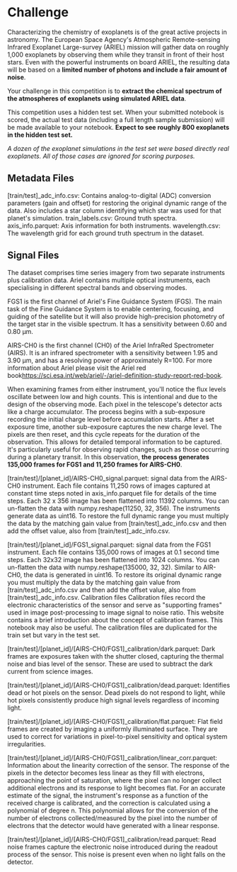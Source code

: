 # Challenge

Characterizing the chemistry of exoplanets is of the great active projects in astronomy. The European Space Agency's Atmospheric Remote-sensing Infrared Exoplanet Large-survey (ARIEL) mission will gather data on roughly 1,000 exoplanets by observing them while they transit in front of their host stars. Even with the powerful instruments on board ARIEL, the resulting data will be based on a **limited number of photons and include a fair amount of noise**.

Your challenge in this competition is to **extract the chemical spectrum of the atmospheres of exoplanets using simulated ARIEL data**.

This competition uses a hidden test set. When your submitted notebook is scored, the actual test data (including a full length sample submission) will be made available to your notebook. **Expect to see roughly 800 exoplanets in the hidden test set.**

*A dozen of the exoplanet simulations in the test set were based directly real exoplanets. All of those cases are ignored for scoring purposes.*

## Metadata Files

[train/test]_adc_info.csv: Contains analog-to-digital (ADC) conversion parameters (gain and offset) for restoring the original dynamic range of the data. Also includes a star column identifying which star was used for that planet's simulation.
train_labels.csv: Ground truth spectra.
axis_info.parquet: Axis information for both instruments.
wavelength.csv: The wavelength grid for each ground truth spectrum in the dataset.

## Signal Files

The dataset comprises time series imagery from two separate instruments plus calibration data. Ariel contains multiple optical instruments, each specialising in different spectral bands and observing modes. 

FGS1 is the first channel of Ariel's Fine Guidance System (FGS). The main task of the Fine Guidance System is to enable centering, focusing, and guiding of the satellite but it will also provide high-precision photometry of the target star in the visible spectrum. It has a sensitivity between 0.60 and 0.80 µm.

AIRS-CH0 is the first channel (CH0) of the Ariel InfraRed Spectrometer (AIRS). It is an infrared spectrometer with a sensitivity between 1.95 and 3.90 µm, and has a resolving power of approximately R=100. For more information about Ariel please visit the Ariel red book<https://sci.esa.int/web/ariel/-/ariel-definition-study-report-red-book>.

When examining frames from either instrument, you'll notice the flux levels oscillate between low and high counts. This is intentional and due to the design of the observing mode. Each pixel in the telescope's detector acts like a charge accumulator. The process begins with a sub-exposure recording the initial charge level before accumulation starts. After a set exposure time, another sub-exposure captures the new charge level. The pixels are then reset, and this cycle repeats for the duration of the observation. This allows for detailed temporal information to be captured. It's particularly useful for observing rapid changes, such as those occurring during a planetary transit. In this observation, **the process generates 135,000 frames for FGS1 and 11,250 frames for AIRS-CH0**.

[train/test]/[planet_id]/AIRS-CH0_signal.parquet: signal data from the AIRS-CH0 instrument. Each file contains 11,250 rows of images captured at constant time steps noted in axis_info.parquet file for details of the time steps. Each 32 x 356 image has been flattened into 11392 columns. You can un-flatten the data with numpy.reshape(11250, 32, 356). The instruments generate data as uint16. To restore the full dynamic range you must multiply the data by the matching gain value from [train/test]_adc_info.csv and then add the offset value, also from 
[train/test]_adc_info.csv.

[train/test]/[planet_id]/FGS1_signal.parquet: signal data from the FGS1 instrument. Each file contains 135,000 rows of images at 0.1 second time steps. Each 32x32 image has been flattened into 1024 columns. You can un-flatten the data with numpy.reshape(135000, 32, 32). Similar to AIR-CH0, the data is generated in uint16. To restore its original dynamic range you must multiply the data by the matching gain value from [train/test]_adc_info.csv and then add the offset value, also from [train/test]_adc_info.csv.
Calibration files
Calibration files record the electronic characteristics of the sensor and serve as "supporting frames" used in image post-processing to image signal to noise ratio. This website contains a brief introduction about the concept of calibration frames. This notebook may also be useful. The calibration files are duplicated for the train set but vary in the test set.

[train/test]/[planet_id]/[AIRS-CH0/FGS1]_calibration/dark.parquet: Dark frames are exposures taken with the shutter closed, capturing the thermal noise and bias level of the sensor. These are used to subtract the dark current from science images.

[train/test]/[planet_id]/[AIRS-CH0/FGS1]_calibration/dead.parquet: Identifies dead or hot pixels on the sensor. Dead pixels do not respond to light, while hot pixels consistently produce high signal levels regardless of incoming light.

[train/test]/[planet_id]/[AIRS-CH0/FGS1]_calibration/flat.parquet: Flat field frames are created by imaging a uniformly illuminated surface. They are used to correct for variations in pixel-to-pixel sensitivity and optical system irregularities.

[train/test]/[planet_id]/[AIRS-CH0/FGS1]_calibration/linear_corr.parquet: Information about the linearity correction of the sensor. The response of the pixels in the detector becomes less linear as they fill with electrons, approaching the point of saturation, where the pixel can no longer collect additional electrons and its response to light becomes flat. For an accurate estimate of the signal, the instrument's response as a function of the received charge is calibrated, and the correction is calculated using a polynomial of degree n. This polynomial allows for the conversion of the number of electrons collected/measured by the pixel into the number of electrons that the detector would have generated with a linear response.

[train/test]/[planet_id]/[AIRS-CH0/FGS1]_calibration/read.parquet: Read noise frames capture the electronic noise introduced during the readout process of the sensor. This noise is present even when no light falls on the detector.